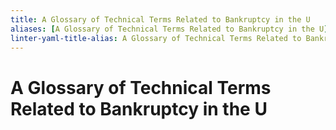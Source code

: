 ```yaml
---
title: A Glossary of Technical Terms Related to Bankruptcy in the U
aliases: [A Glossary of Technical Terms Related to Bankruptcy in the U]
linter-yaml-title-alias: A Glossary of Technical Terms Related to Bankruptcy in the U
---
```

# A Glossary of Technical Terms Related to Bankruptcy in the U

